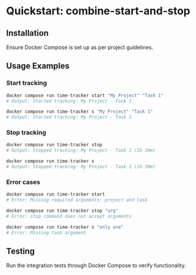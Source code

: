 # Quickstart: combine-start-and-stop

## Installation
Ensure Docker Compose is set up as per project guidelines.

## Usage Examples

### Start tracking
```bash
docker compose run time-tracker start "My Project" "Task 1"
# Output: Started tracking: My Project - Task 1

docker compose run time-tracker s "My Project" "Task 1"
# Output: Started tracking: My Project - Task 1
```

### Stop tracking
```bash
docker compose run time-tracker stop
# Output: Stopped tracking: My Project - Task 1 (1h 30m)

docker compose run time-tracker s
# Output: Stopped tracking: My Project - Task 1 (1h 30m)
```

### Error cases
```bash
docker compose run time-tracker start
# Error: Missing required arguments: project and task

docker compose run time-tracker stop "arg"
# Error: stop command does not accept arguments

docker compose run time-tracker s "only one"
# Error: Missing task argument
```

## Testing
Run the integration tests through Docker Compose to verify functionality.